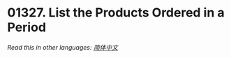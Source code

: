 # 01327. List the Products Ordered in a Period

  _Read this in other languages:_
    [_简体中文_](README.zh-CN.md)

